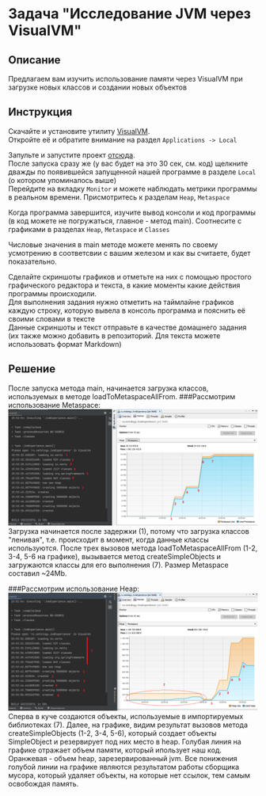# Задача "Исследование JVM через VisualVM"

## Описание
Предлагаем вам изучить использование памяти через VisualVM при загрузке новых классов и создании новых объектов

## Инструкция
Скачайте и установите утилиту [VisualVM](https://visualvm.github.io/download.html).  
Откройте её и обратите внимание на раздел `Applications -> Local`  


Запульте и запустите проект [отсюда](https://github.com/Arsennikum/jvm-visualvm-experience).  
После запуска сразу же (у вас будет на это 30 сек, см. код) щелкните дважды по появившейся запущенной нашей программе в разделе `Local` (о котором упоминалось выше)  
Перейдите на вкладку `Monitor` и можете наблюдать метрики программы в реальном времени. Присмотритесь к разделам `Heap`, `Metaspace`

Когда программа завершится, изучите вывод консоли и код программы (в код можете не погружаться, главное - метод main). Соотнесите с графиками в разделах `Heap`, `Metaspace` и `Classes`  

Числовые значения в main методе можете менять по своему усмотрению в соответсвии с вашим железом и как вы считаете, будет показательно.  

Сделайте скриншоты графиков и отметьте на них с помощью простого графического редактора и текста, в какие моменты какие действия программы происходили.  
Для выполнения задания нужно отметить на таймлайне графиков каждую строку, которую вывела в консоль программа и пояснить её своими словами в тексте  
Данные скриншоты и текст отправьте в качестве домашнего задания (их также можно добавить в репозиторий. Для текста можете использовать формат Markdown)  

## Решение
После запуска метода main, начинается загрузка классов, используемых в методе loadToMetaspaceAllFrom.
###Рассмотрим использование Metaspace:
![Metaspace](Metaspace.png)
Загрузка начинается после задержки (1), потому что загрузка классов "ленивая", т.е. происходит в момент, когда данные классы используются.
После трех вызовов метода loadToMetaspaceAllFrom (1-2, 3-4, 5-6 на графике), вызывается метод createSimpleObjects и загружаются классы для его выполнения (7).
Размер Metaspace составил ~24Mb. 

###Рассмотрим использование Heap:
![Heap](Heap.png)
Сперва в куче создаются объекты, используемые в импортируемых библиотеках (7). Далее, на графике, видим результат вызовов метода createSimpleObjects (1-2, 3-4, 5-6), который создает объекты SimpleObject и резервирует под них место в heap. Голубая линия на графике отражает объем памяти, который ипользует наш код. Оранжевая - объем heap, зарезервированный jvm. Все понижения голубой линии на графике являются результатом работы сборщика мусора, который удаляет объекты, на которые нет ссылок, тем самым освобождая память.